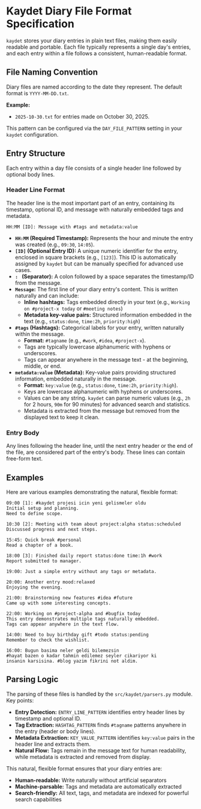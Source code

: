 # Kaydet Diary File Format Specification

`kaydet` stores your diary entries in plain text files, making them easily readable and portable. Each file typically represents a single day's entries, and each entry within a file follows a consistent, human-readable format.

## File Naming Convention

Diary files are named according to the date they represent. The default format is `YYYY-MM-DD.txt`.

**Example:**
- `2025-10-30.txt` for entries made on October 30, 2025.

This pattern can be configured via the `DAY_FILE_PATTERN` setting in your `kaydet` configuration.

## Entry Structure

Each entry within a day file consists of a single header line followed by optional body lines.

### Header Line Format

The header line is the most important part of an entry, containing its timestamp, optional ID, and message with naturally embedded tags and metadata.

```
HH:MM [ID]: Message with #tags and metadata:value
```

-   **`HH:MM` (Required Timestamp):** Represents the hour and minute the entry was created (e.g., `09:30`, `14:05`).
-   **`[ID]` (Optional Entry ID):** A unique numeric identifier for the entry, enclosed in square brackets (e.g., `[123]`). This ID is automatically assigned by `kaydet` but can be manually specified for advanced use cases.
-   **`: ` (Separator):** A colon followed by a space separates the timestamp/ID from the message.
-   **`Message`:** The first line of your diary entry's content. This is written naturally and can include:
    -   **Inline hashtags:** Tags embedded directly in your text (e.g., `Working on #project-x today` or `#meeting notes`)
    -   **Metadata key-value pairs:** Structured information embedded in the text (e.g., `status:done`, `time:2h`, `priority:high`)
-   **`#tags` (Hashtags):** Categorical labels for your entry, written naturally within the message.
    -   **Format:** `#tagname` (e.g., `#work`, `#idea`, `#project-x`).
    -   Tags are typically lowercase alphanumeric with hyphens or underscores.
    -   Tags can appear anywhere in the message text - at the beginning, middle, or end.
-   **`metadata:value` (Metadata):** Key-value pairs providing structured information, embedded naturally in the message.
    -   **Format:** `key:value` (e.g., `status:done`, `time:2h`, `priority:high`).
    -   Keys are lowercase alphanumeric with hyphens or underscores.
    -   Values can be any string. `kaydet` can parse numeric values (e.g., `2h` for 2 hours, `90m` for 90 minutes) for advanced search and statistics.
    -   Metadata is extracted from the message but removed from the displayed text to keep it clean.

### Entry Body

Any lines following the header line, until the next entry header or the end of the file, are considered part of the entry's body. These lines can contain free-form text.

## Examples

Here are various examples demonstrating the natural, flexible format:

```
09:00 [1]: #kaydet projesi icin yeni gelismeler oldu
Initial setup and planning.
Need to define scope.

10:30 [2]: Meeting with team about project:alpha status:scheduled
Discussed progress and next steps.

15:45: Quick break #personal
Read a chapter of a book.

18:00 [3]: Finished daily report status:done time:1h #work
Report submitted to manager.

19:00: Just a simple entry without any tags or metadata.

20:00: Another entry mood:relaxed
Enjoying the evening.

21:00: Brainstorming new features #idea #future
Came up with some interesting concepts.

22:00: Working on #project-alpha and #bugfix today
This entry demonstrates multiple tags naturally embedded.
Tags can appear anywhere in the text flow.

14:00: Need to buy birthday gift #todo status:pending
Remember to check the wishlist.

16:00: Bugun basima neler geldi bilemezsin
#hayat bazen o kadar tahmin edilemez seyler cikariyor ki
insanin karsisina. #blog yazim fikrini not aldim.
```

## Parsing Logic

The parsing of these files is handled by the `src/kaydet/parsers.py` module. Key points:

-   **Entry Detection:** `ENTRY_LINE_PATTERN` identifies entry header lines by timestamp and optional ID.
-   **Tag Extraction:** `HASHTAG_PATTERN` finds `#tagname` patterns anywhere in the entry (header or body lines).
-   **Metadata Extraction:** `KEY_VALUE_PATTERN` identifies `key:value` pairs in the header line and extracts them.
-   **Natural Flow:** Tags remain in the message text for human readability, while metadata is extracted and removed from display.

This natural, flexible format ensures that your diary entries are:
-   **Human-readable:** Write naturally without artificial separators
-   **Machine-parsable:** Tags and metadata are automatically extracted
-   **Search-friendly:** All text, tags, and metadata are indexed for powerful search capabilities